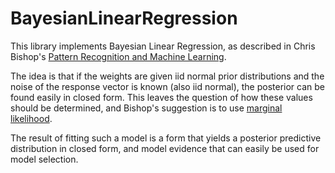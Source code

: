 # BayesianLinearRegression

This library implements Bayesian Linear Regression, as described in Chris Bishop's [Pattern Recognition and Machine Learning](http://research.microsoft.com/en-us/um/people/cmbishop/prml/).

The idea is that if the weights are given iid normal prior distributions and the noise of the response vector is known (also iid normal), the posterior can be found easily in closed form. This leaves the question of how these values should be determined, and Bishop's suggestion is to use [marginal likelihood](http://en.wikipedia.org/wiki/Marginal_likelihood). 

The result of fitting such a model is a form that yields a posterior predictive distribution in closed form, and model evidence that can easily be used for model selection.
